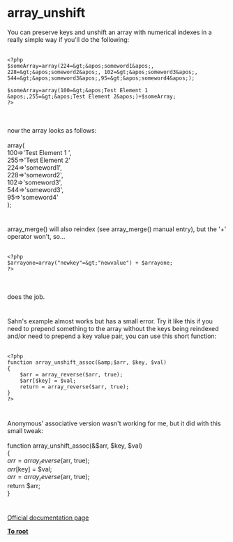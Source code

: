 # array_unshift



You can preserve keys and unshift an array with numerical indexes in a really simple way if you&apos;ll do the following:<br><br>

```
<?php
$someArray=array(224=&gt;&apos;someword1&apos;, 228=&gt;&apos;someword2&apos;, 102=&gt;&apos;someword3&apos;, 544=&gt;&apos;someword3&apos;,95=&gt;&apos;someword4&apos;);

$someArray=array(100=&gt;&apos;Test Element 1 &apos;,255=&gt;&apos;Test Element 2&apos;)+$someArray;
?>
```
<br><br>now the array looks as follows:<br><br>array(<br>100=&gt;&apos;Test Element 1 &apos;,<br>255=&gt;&apos;Test Element 2&apos;<br>224=&gt;&apos;someword1&apos;,<br>228=&gt;&apos;someword2&apos;,<br>102=&gt;&apos;someword3&apos;,<br>544=&gt;&apos;someword3&apos;,<br>95=&gt;&apos;someword4&apos;<br>);  

#

array_merge() will also reindex (see array_merge() manual entry), but the &apos;+&apos; operator won&apos;t, so...<br><br>

```
<?php
$arrayone=array("newkey"=&gt;"newvalue") + $arrayone;
?>
```
<br><br>does the job.  

#

Sahn&apos;s example almost works but has a small error. Try it like this if you need to prepend something to the array without the keys being reindexed and/or need to prepend a key value pair, you can use this short function: <br><br>

```
<?php 
function array_unshift_assoc(&amp;$arr, $key, $val) 
{ 
    $arr = array_reverse($arr, true); 
    $arr[$key] = $val; 
    return = array_reverse($arr, true); 
} 
?>
```
  

#

Anonymous&apos; associative version wasn&apos;t working for me, but it did with this small tweak:<br><br>function array_unshift_assoc(&amp;$arr, $key, $val) <br>{ <br>    $arr = array_reverse($arr, true); <br>    $arr[$key] = $val; <br>    $arr = array_reverse($arr, true); <br>    return $arr;<br>}  

#

[Official documentation page](https://www.php.net/manual/en/function.array-unshift.php)

**[To root](/README.md)**